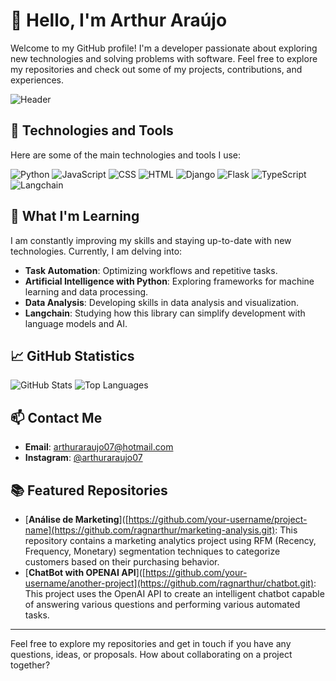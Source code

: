 # 👋 Hello, I'm Arthur Araújo

Welcome to my GitHub profile! I'm a developer passionate about exploring new technologies and solving problems with software. Feel free to explore my repositories and check out some of my projects, contributions, and experiences.

![Header](https://via.placeholder.com/800x200.png?text=Welcome+to+My+Profile)

## 🚀 Technologies and Tools

Here are some of the main technologies and tools I use:

![Python](https://img.shields.io/badge/-Python-3776AB?logo=python&logoColor=white)
![JavaScript](https://img.shields.io/badge/-JavaScript-F7DF1E?logo=javascript&logoColor=black)
![CSS](https://img.shields.io/badge/-CSS3-1572B6?logo=css3&logoColor=white)
![HTML](https://img.shields.io/badge/-HTML5-E34F26?logo=html5&logoColor=white)
![Django](https://img.shields.io/badge/-Django-092E20?logo=django&logoColor=white)
![Flask](https://img.shields.io/badge/-Flask-000000?logo=flask&logoColor=white)
![TypeScript](https://img.shields.io/badge/-TypeScript-3178C6?logo=typescript&logoColor=white)
![Langchain](https://img.shields.io/badge/-Langchain-000000?logo=langchain&logoColor=white)

## 🌱 What I'm Learning

I am constantly improving my skills and staying up-to-date with new technologies. Currently, I am delving into:

- **Task Automation**: Optimizing workflows and repetitive tasks.
- **Artificial Intelligence with Python**: Exploring frameworks for machine learning and data processing.
- **Data Analysis**: Developing skills in data analysis and visualization.
- **Langchain**: Studying how this library can simplify development with language models and AI.

## 📈 GitHub Statistics

![GitHub Stats](https://github-readme-stats.vercel.app/api?username=ragnarthur&show_icons=true&theme=radical)
![Top Languages](https://github-readme-stats.vercel.app/api/top-langs/?username=ragnarthur&layout=compact&theme=radical)

## 📫 Contact Me

- **Email**: [arthuraraujo07@hotmail.com](mailto:arthuraraujo07@hotmail.com)
- **Instagram**: [@arthuraraujo07](https://www.instagram.com/arthuraraujo07)

## 📚 Featured Repositories

- [**Análise de Marketing**]([https://github.com/your-username/project-name](https://github.com/ragnarthur/marketing-analysis.git): This repository contains a marketing analytics project using RFM (Recency, Frequency, Monetary) segmentation techniques to categorize customers based on their purchasing behavior.
- [**ChatBot with OPENAI API**]([https://github.com/your-username/another-project](https://github.com/ragnarthur/chatbot.git): This project uses the OpenAI API to create an intelligent chatbot capable of answering various questions and performing various automated tasks.

---

Feel free to explore my repositories and get in touch if you have any questions, ideas, or proposals. How about collaborating on a project together?
